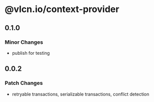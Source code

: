 # @vlcn.io/context-provider

## 0.1.0

### Minor Changes

- publish for testing

## 0.0.2

### Patch Changes

- retryable transactions, serializable transactions, conflict detection
